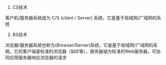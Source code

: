 1. CS技术

客户机/服务器系统成为 C/S (client / Server) 系统，它是基于局域网/广域网的系统

2. BS技术

浏览器/服务器系统也称为(Browser/Server)系统，它是基于局域网/广域网的系统。它的客户端是标准的浏览器（如IE等），服务器端为标准的Web服务器，可协同应用服务器响应浏览器的请求

